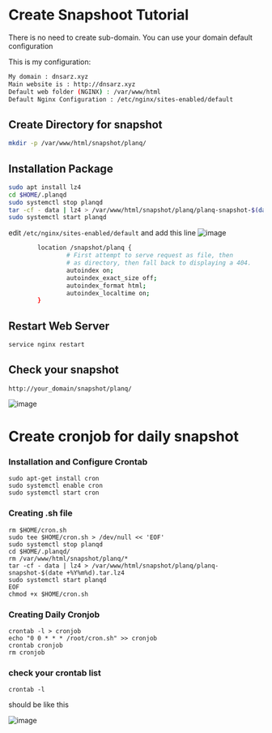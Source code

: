 # Create Snapshoot Tutorial

There is no need to create sub-domain. You can use your domain default configuration

This is my configuration:
```bash
My domain : dnsarz.xyz
Main website is : http://dnsarz.xyz
Default web folder (NGINX) : /var/www/html
Default Nginx Configuration : /etc/nginx/sites-enabled/default
```

## Create Directory for snapshot

```bash
mkdir -p /var/www/html/snapshot/planq/
```
## Installation Package

```bash
sudo apt install lz4
cd $HOME/.planqd
sudo systemctl stop planqd
tar -cf - data | lz4 > /var/www/html/snapshot/planq/planq-snapshot-$(date +%Y%m%d).tar.lz4
sudo systemctl start planqd
```

edit `/etc/nginx/sites-enabled/default` and add this line
![image](https://user-images.githubusercontent.com/16186519/215653837-795b5ea2-467b-476f-b231-5b7d8178b5c4.png)

```bash
        location /snapshot/planq {
                # First attempt to serve request as file, then
                # as directory, then fall back to displaying a 404.
                autoindex on;
                autoindex_exact_size off;
                autoindex_format html;
                autoindex_localtime on;
        }
```


## Restart Web Server

```bash
service nginx restart

```

## Check your snapshot
```
http://your_domain/snapshot/planq/ 
```
![image](https://user-images.githubusercontent.com/16186519/215654319-5c840516-6b64-4f55-aec3-55be8afa21e5.png)

# Create cronjob for daily snapshot

### Installation and Configure Crontab
```
sudo apt-get install cron
sudo systemctl enable cron
sudo systemctl start cron
```

### Creating .sh file
```
rm $HOME/cron.sh
sudo tee $HOME/cron.sh > /dev/null << 'EOF'
sudo systemctl stop planqd
cd $HOME/.planqd/
rm /var/www/html/snapshot/planq/*
tar -cf - data | lz4 > /var/www/html/snapshot/planq/planq-snapshot-$(date +%Y%m%d).tar.lz4
sudo systemctl start planqd
EOF
chmod +x $HOME/cron.sh
```

### Creating Daily Cronjob
```
crontab -l > cronjob
echo "0 0 * * * /root/cron.sh" >> cronjob
crontab cronjob
rm cronjob
```
### check your crontab list
```
crontab -l
```
should be like this

![image](https://user-images.githubusercontent.com/16186519/215921974-009e6d20-0c45-41e9-a6a1-b0282a436b18.png)


